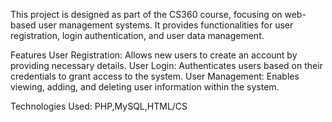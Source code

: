 This project is designed as part of the CS360 course, focusing on web-based user management systems. It provides functionalities for user registration, login authentication, and user data management.​

Features
User Registration: Allows new users to create an account by providing necessary details.​
User Login: Authenticates users based on their credentials to grant access to the system.​
User Management: Enables viewing, adding, and deleting user information within the system.​

Technologies Used: PHP,MySQL,HTML/CS
